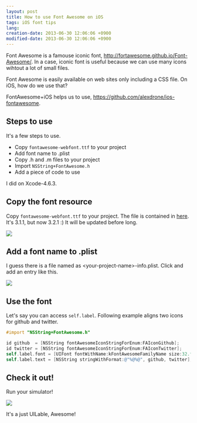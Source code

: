 ```yaml
---
layout: post
title: How to use Font Awesome on iOS
tags: iOS font tips
lang: 
creation-date: 2013-06-30 12:06:06 +0900
modified-date: 2013-06-30 12:06:06 +0900
---
```

Font Awesome is a famouse iconic font, <http://fortawesome.github.io/Font-Awesome/>.
In a case, iconic font is useful because we can use many icons wihtout a lot of small files.

Font Awesome is easily available on web sites only including a CSS file.
On iOS, how do we use that?

FontAwesome+iOS helps us to use, <https://github.com/alexdrone/ios-fontawesome>.

## Steps to use
It's a few steps to use.

- Copy `fontawesome-webfont.ttf` to your project
- Add font name to .plist
- Copy .h and .m files to your project
- Import `NSString+FontAwesome.h`
- Add a piece of code to use

I did on Xcode-4.6.3.

## Copy the font resource
Copy `fontawesome-webfont.ttf` to your project. The file is contained in [here](https://github.com/alexdrone/ios-fontawesome/tree/master/Resources).
It's 3.1.1, but now 3.2.1 :) It will be updated before long.

<img src='https://s3-ap-northeast-1.amazonaws.com/tmtk75.github.com/2013-06-30/iOS-UI-mocks.xcodeproj+%E2%80%94+MockViewController.m.png'/>


## Add a font name to .plist
I guess there is a file named as \<your-project-name\>-info.plist.
Click and add an entry like this.

<img src='https://s3-ap-northeast-1.amazonaws.com/tmtk75.github.com/2013-06-30/iOS-UI-mocks.xcodeproj+%E2%80%94+iOS-UI-mocks-Info.plist.png'/>


## Use the font
Let's say you can access `self.label`. Following example aligns two icons for github and twitter.

```objective-c
#import "NSString+FontAwesome.h"
```

```objective-c
id github  = [NSString fontAwesomeIconStringForEnum:FAIconGithub];
id twitter = [NSString fontAwesomeIconStringForEnum:FAIconTwitter];
self.label.font = [UIFont fontWithName:kFontAwesomeFamilyName size:32.f];
self.label.text = [NSString stringWithFormat:@"%@%@", github, twitter];
```

## Check it out!
Run your simulator!

<img src='https://s3-ap-northeast-1.amazonaws.com/tmtk75.github.com/2013-06-30/FA-iOS.png'/>

It's a just UILable, Awesome!
